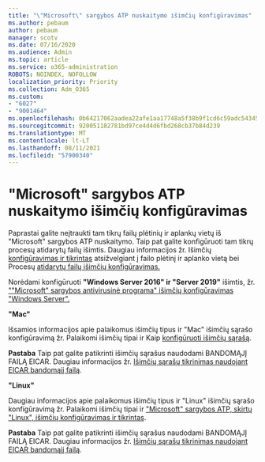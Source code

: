 ```yaml
---
title: "\"Microsoft\" sargybos ATP nuskaitymo išimčių konfigūravimas"
ms.author: pebaum
author: pebaum
manager: scotv
ms.date: 07/16/2020
ms.audience: Admin
ms.topic: article
ms.service: o365-administration
ROBOTS: NOINDEX, NOFOLLOW
localization_priority: Priority
ms.collection: Adm_O365
ms.custom:
- "6027"
- "9001464"
ms.openlocfilehash: 0b64217062aadea22afe1aa17748a5f38b9f1cd6c59adc54345afe3c6f12bdc2
ms.sourcegitcommit: 920051182781bd97ce4d4d6fbd268cb37b84d239
ms.translationtype: MT
ms.contentlocale: lt-LT
ms.lasthandoff: 08/11/2021
ms.locfileid: "57900340"
---
```

# <a name="configuring-exclusions-for-microsoft-defender-atp-scan"></a>"Microsoft" sargybos ATP nuskaitymo išimčių konfigūravimas

Paprastai galite neįtraukti tam tikrų failų plėtinių ir aplankų vietų iš "Microsoft" sargybos ATP nuskaitymo. Taip pat galite konfigūruoti tam tikrų procesų atidarytų failų išimtis. Daugiau informacijos žr. Išimčių [konfigūravimas ir tikrintas](https://docs.microsoft.com/windows/security/threat-protection/microsoft-defender-antivirus/configure-extension-file-exclusions-microsoft-defender-antivirus) atsižvelgiant į failo plėtinį ir aplanko vietą bei Procesų [atidarytų failų išimčių konfigūravimas.](https://docs.microsoft.com/windows/security/threat-protection/microsoft-defender-antivirus/configure-process-opened-file-exclusions-microsoft-defender-antivirus)

Norėdami konfigūruoti **"Windows Server 2016" ir "Server 2019"** išimtis, žr. [""Microsoft" sargybos antivirusinė programa" išimčių konfigūravimas "Windows Server".](https://docs.microsoft.com/windows/security/threat-protection/microsoft-defender-antivirus/configure-server-exclusions-microsoft-defender-antivirus)

**"Mac"**

Išsamios informacijos apie palaikomus išimčių tipus ir "Mac" išimčių sąrašo konfigūravimą žr. Palaikomi išimčių tipai ir Kaip [konfigūruoti išimčių sąrašą](https://docs.microsoft.com/windows/security/threat-protection/microsoft-defender-atp/mac-exclusions#how-to-configure-the-list-of-exclusions). [](https://docs.microsoft.com/windows/security/threat-protection/microsoft-defender-atp/mac-exclusions#supported-exclusion-types)

**Pastaba** Taip pat galite patikrinti išimčių sąrašus naudodami BANDOMĄJĮ FAILĄ EICAR. Daugiau informacijos žr. [Išimčių sąrašų tikrinimas naudojant EICAR bandomąjį failą](https://docs.microsoft.com/windows/security/threat-protection/microsoft-defender-atp/mac-exclusions#validate-exclusions-lists-with-the-eicar-test-file). 

**"Linux"**

Daugiau informacijos apie palaikomus išimčių tipus ir "Linux" išimčių sąrašo konfigūravimą žr. Palaikomi išimčių tipai ir ["Microsoft" sargybos ATP, skirtų "Linux", išimčių konfigūravimas ir tikrintas](https://docs.microsoft.com/windows/security/threat-protection/microsoft-defender-atp/linux-exclusions). [](https://docs.microsoft.com/windows/security/threat-protection/microsoft-defender-atp/linux-exclusions#supported-exclusion-types)

**Pastaba** Taip pat galite patikrinti išimčių sąrašus naudodami BANDOMĄJĮ FAILĄ EICAR. Daugiau informacijos žr. [Išimčių sąrašų tikrinimas naudojant EICAR bandomąjį failą](https://docs.microsoft.com/windows/security/threat-protection/microsoft-defender-atp/linux-exclusions#validate-exclusions-lists-with-the-eicar-test-file). 